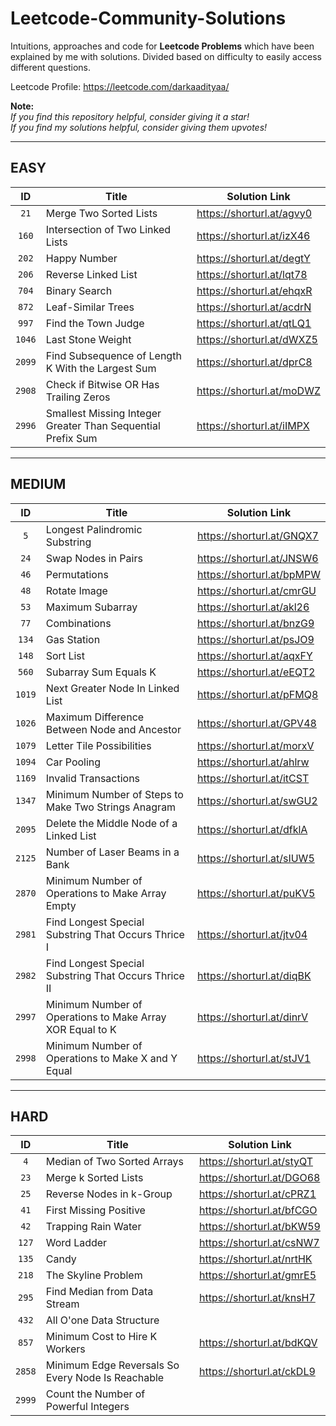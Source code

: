 # Leetcode-Community-Solutions

Intuitions, approaches and code for **Leetcode Problems** which have been explained by me with solutions. Divided based on difficulty to easily access different questions.

Leetcode Profile: https://leetcode.com/darkaadityaa/

**Note:**
<br>
*If you find this repository helpful, consider giving it a star!*
<br>
*If you find my solutions helpful, consider giving them upvotes!*

-----------------------------------------------------------------------------------------------------------------------------------------------------------------------------

## EASY 

| ID | Title | Solution Link | 
| :---: | --- | --- | 
| `21` | Merge Two Sorted Lists | https://shorturl.at/agvy0 | 
| `160` | Intersection of Two Linked Lists | https://shorturl.at/izX46 | 
| `202` | Happy Number | https://shorturl.at/degtY |
| `206` | Reverse Linked List | https://shorturl.at/lqt78 |
| `704` | Binary Search | https://shorturl.at/ehqxR | 
| `872` | Leaf-Similar Trees | https://shorturl.at/acdrN | 
| `997` | Find the Town Judge | https://shorturl.at/qtLQ1 | 
| `1046` | Last Stone Weight | https://shorturl.at/dWXZ5 | 
| `2099` | Find Subsequence of Length K With the Largest Sum | https://shorturl.at/dprC8 | 
| `2908` | Check if Bitwise OR Has Trailing Zeros | https://shorturl.at/moDWZ |
| `2996` | Smallest Missing Integer Greater Than Sequential Prefix Sum | https://shorturl.at/iIMPX |

-----------------------------------------------------------------------------------------------------------------------------------------------------------------------------

## MEDIUM 

| ID | Title | Solution Link | 
| :---: | --- | --- | 
| `5` | Longest Palindromic Substring | https://shorturl.at/GNQX7 |
| `24` | Swap Nodes in Pairs | https://shorturl.at/JNSW6 | 
| `46` | Permutations | https://shorturl.at/bpMPW | 
| `48` | Rotate Image | https://shorturl.at/cmrGU |
| `53` | Maximum Subarray | https://shorturl.at/akl26 | 
| `77` | Combinations | https://shorturl.at/bnzG9 | 
| `134` | Gas Station | https://shorturl.at/psJO9 |
| `148` | Sort List | https://shorturl.at/aqxFY | 
| `560` | Subarray Sum Equals K | https://shorturl.at/eEQT2 |
| `1019` | Next Greater Node In Linked List | https://shorturl.at/pFMQ8 | 
| `1026` | Maximum Difference Between Node and Ancestor | https://shorturl.at/GPV48 |
| `1079` | Letter Tile Possibilities | https://shorturl.at/morxV | 
| `1094` | Car Pooling | https://shorturl.at/ahlrw |
| `1169` | Invalid Transactions | https://shorturl.at/itCST | 
| `1347` | Minimum Number of Steps to Make Two Strings Anagram | https://shorturl.at/swGU2 | 
| `2095` | Delete the Middle Node of a Linked List | https://shorturl.at/dfklA | 
| `2125` | Number of Laser Beams in a Bank | https://shorturl.at/sIUW5 | 
| `2870` | Minimum Number of Operations to Make Array Empty | https://shorturl.at/puKV5 |
| `2981` | Find Longest Special Substring That Occurs Thrice I | https://shorturl.at/jtv04 | 
| `2982` | Find Longest Special Substring That Occurs Thrice II | https://shorturl.at/diqBK | 
| `2997` | Minimum Number of Operations to Make Array XOR Equal to K | https://shorturl.at/dinrV | 
| `2998` | Minimum Number of Operations to Make X and Y Equal | https://shorturl.at/stJV1 | 


-----------------------------------------------------------------------------------------------------------------------------------------------------------------------------

## HARD 

| ID | Title | Solution Link | 
| :---: | --- | --- | 
| `4` | Median of Two Sorted Arrays | https://shorturl.at/styQT |
| `23` | Merge k Sorted Lists | https://shorturl.at/DGO68 | 
| `25` | Reverse Nodes in k-Group | https://shorturl.at/cPRZ1 | 
| `41` | First Missing Positive | https://shorturl.at/bfCGO |
| `42` | Trapping Rain Water | https://shorturl.at/bKW59 |
| `127` | Word Ladder | https://shorturl.at/csNW7 |
| `135` | Candy | https://shorturl.at/nrtHK | 
| `218` | The Skyline Problem | https://shorturl.at/gmrE5 | 
| `295` | Find Median from Data Stream | https://shorturl.at/knsH7 | 
| `432` | All O'one Data Structure | | 
| `857` | Minimum Cost to Hire K Workers | https://shorturl.at/bdKQV | 
| `2858` | Minimum Edge Reversals So Every Node Is Reachable | https://shorturl.at/ckDL9 |
| `2999` | Count the Number of Powerful Integers |    |




